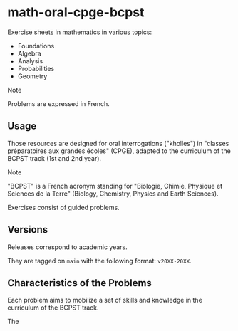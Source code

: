 # math-oral-cpge-bcpst

Exercise sheets in mathematics in various topics:

- Foundations
- Algebra
- Analysis
- Probabilities
- Geometry

> [!NOTE]
> Problems are expressed in French.

## Usage

Those resources are designed for oral interrogations ("kholles") in "classes préparatoires aux
grandes écoles" (CPGE), adapted to the curriculum of the BCPST track (1st and 2nd year).

> [!NOTE]
> "BCPST" is a French acronym standing for "Biologie, Chimie, Physique et Sciences de la Terre"
> (Biology, Chemistry, Physics and Earth Sciences).

Exercises consist of guided problems.

## Versions

Releases correspond to academic years.

They are tagged on `main` with the following format: `v20XX-20XX`.

## Characteristics of the Problems

Each problem aims to mobilize a set of skills and knowledge in the curriculum of the BCPST track.

The
